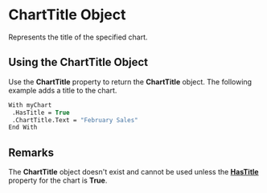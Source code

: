 
# ChartTitle Object

Represents the title of the specified chart.


## Using the ChartTitle Object

Use the  **ChartTitle** property to return the **ChartTitle** object. The following example adds a title to the chart.


```vb
With myChart 
 .HasTitle = True 
 .ChartTitle.Text = "February Sales" 
End With
```


## Remarks

The  **ChartTitle** object doesn't exist and cannot be used unless the **[HasTitle](9ecc48d3-fd86-e185-a69f-0676230b3194.md)** property for the chart is  **True**.

